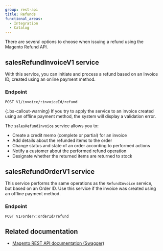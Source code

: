 ```yaml
---
group: rest-api
title: Refunds
functional_areas:
  - Integration
  - Catalog
---
```


There are several options to choose when issuing a refund using the Magento Refund API.

## salesRefundInvoiceV1 service

With this service, you can initiate and process a refund based on an Invoice ID, created using an online payment method.

### Endpoint

`POST V1/invoice/:invoiceId/refund`

{:.bs-callout-warning}
If you try to apply the service to an invoice created using an offline payment method, the system will display a validation error.

The `salesRefundInvoice` service allows you to:

* Create a credit memo (complete or partial) for an invoice
* Add details about the refunded items to the order
* Change status and state of an order according to performed actions
* Notify a customer about the performed refund operation
* Designate whether the returned items are returned to stock

## salesRefundOrderV1 service

This service performs the same operations as the `RefundInvoice` service, but based on an Order ID. Use this service if the invoice was created using an offline payment method.

### Endpoint

`POST V1/order/:orderId/refund`

## Related documentation

* [Magento REST API documentation (Swagger)](https://devdocs.magento.com/swagger/index.html)
